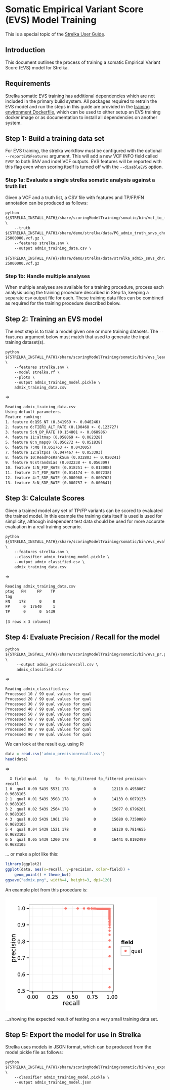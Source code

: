# Somatic Empirical Variant Score (EVS) Model Training

This is a special topic of the [Strelka User Guide](strelkaUserGuide.md).

## Introduction

This document outlines the process of training a somatic Empirical Variant Score (EVS) model for Strelka.

## Requirements

Strelka somatic EVS training has additional dependencies which are not included
in the primary build system. All packages required to retrain the EVS model and
run the steps in this guide are provided in the [training environment
Dockerfile](trainingSomaticEmpriicalScore/Dockerfile), which can be used to
either setup an EVS training docker image or as documentation to install
all dependencies on another system.

## Step 1: Build a training data set

For EVS training, the strelka workflow must be configured with the optional
`--reportEVSFeatures` argument. This will add a new VCF INFO field called `EVSF`
to both SNV and indel VCF outputs. EVS features will be reported with this flag even
when scoring itself is turned off with the `--disableEVS` option.

### Step 1a: Evaluate a single strelka somatic analysis against a truth list

Given a VCF and a truth list, a CSV file with features and
TP/FP/FN annotation can be produced as follows:

```
python ${STRELKA_INSTALL_PATH}/share/scoringModelTraining/somatic/bin/vcf_to_feature_csv.py \
    --truth ${STRELKA_INSTALL_PATH}/share/demo/strelka/data/PG_admix_truth_snvs_chr21:1-25000000.vcf.gz \
    --features strelka.snv \
    --output admix_training_data.csv \
    ${STRELKA_INSTALL_PATH}/share/demo/strelka/data/strelka_admix_snvs_chr21:1-25000000.vcf.gz
```

### Step 1b: Handle multiple analyses

When multiple analyses are available for a training procedure, process each analysis
using the training procedure described in Step 1a, keeping a separate csv output file
for each. These training data files can be combined as required for the training
procedure described below.


## Step 2: Training an EVS model

The next step is to train a model given one or more training datasets.
The `--features` argument below must match that used to generate
the input training dataset(s).

```
python ${STRELKA_INSTALL_PATH}/share/scoringModelTraining/somatic/bin/evs_learn.py \
    --features strelka.snv \
    --model strelka.rf \
    --plots \
    --output admix_training_model.pickle \
    admix_training_data.csv
```

=>

```
Reading admix_training_data.csv
Using default parameters.
Feature ranking:
1. feature 0:QSS_NT (0.341969 +- 0.040246)
2. feature 6:TIER1_ALT_RATE (0.190468 +- 0.123727)
3. feature 5:N_DP_RATE (0.154801 +- 0.068986)
4. feature 11:altmap (0.058069 +- 0.062328)
5. feature 8:n_mapq0 (0.056272 +- 0.051838)
6. feature 7:MQ (0.051763 +- 0.043005)
7. feature 12:altpos (0.047467 +- 0.053393)
8. feature 10:ReadPosRankSum (0.032803 +- 0.020241)
9. feature 9:strandBias (0.032238 +- 0.056309)
10. feature 1:N_FDP_RATE (0.018251 +- 0.013008)
11. feature 2:T_FDP_RATE (0.014174 +- 0.007238)
12. feature 4:T_SDP_RATE (0.000968 +- 0.000762)
13. feature 3:N_SDP_RATE (0.000757 +- 0.000641)
```

## Step 3: Calculate Scores

Given a trained model any set of TP/FP variants can be scored to evaluated the trained
model. In this example the training data itself is used is used for simplicity, although
independent test data should be used for more accurate evaluation in a real training
scenario.

```
python ${STRELKA_INSTALL_PATH}/share/scoringModelTraining/somatic/bin/evs_evaluate.py \
    --features strelka.snv \
    --classifier admix_training_model.pickle \
    --output admix_classified.csv \
    admix_training_data.csv
```

=>

```
Reading admix_training_data.csv
ptag   FN     FP    TP
tag                   
FN    178      0     0
FP      0  17640     1
TP      0      0  5439

[3 rows x 3 columns]
```

## Step 4: Evaluate Precision / Recall for the model

```
python ${STRELKA_INSTALL_PATH}/share/scoringModelTraining/somatic/bin/evs_pr.py \
     --output admix_precisionrecall.csv \
     admix_classified.csv
```

=>

```
Reading admix_classified.csv
Processed 10 / 99 qual values for qual
Processed 20 / 99 qual values for qual
Processed 30 / 99 qual values for qual
Processed 40 / 99 qual values for qual
Processed 50 / 99 qual values for qual
Processed 60 / 99 qual values for qual
Processed 70 / 99 qual values for qual
Processed 80 / 99 qual values for qual
Processed 90 / 99 qual values for qual
```

We can look at the result e.g. using R:

```R
data = read.csv('admix_precisionrecall.csv')
head(data)
```

=>

```
  X field qual   tp   fp  fn tp_filtered fp_filtered precision    recall
1 0  qual 0.00 5439 5531 178           0       12110 0.4958067 0.9683105
2 1  qual 0.01 5439 3508 178           0       14133 0.6079133 0.9683105
3 2  qual 0.02 5439 2564 178           0       15077 0.6796201 0.9683105
4 3  qual 0.03 5439 1961 178           0       15680 0.7350000 0.9683105
5 4  qual 0.04 5439 1521 178           0       16120 0.7814655 0.9683105
6 5  qual 0.05 5439 1200 178           0       16441 0.8192499 0.9683105
```

... or make a plot like this:

```R
library(ggplot2)
ggplot(data, aes(x=recall, y=precision, color=field)) +
    geom_point() + theme_bw()
ggsave("admix.png", width=4, height=3, dpi=120)
```

An example plot from this procedure is:

![Training data ROC curve](trainingSomaticEmpriicalScore/admix.png)

...showing the expected result of testing on a very small training data set.

## Step 5: Export the model for use in Strelka

Strelka uses models in JSON format, which can be produced from the model pickle file as follows:

```
python ${STRELKA_INSTALL_PATH}/share/scoringModelTraining/somatic/bin/evs_exportmodel.py \
    --classifier admix_training_model.pickle \
    --output admix_training_model.json
```
